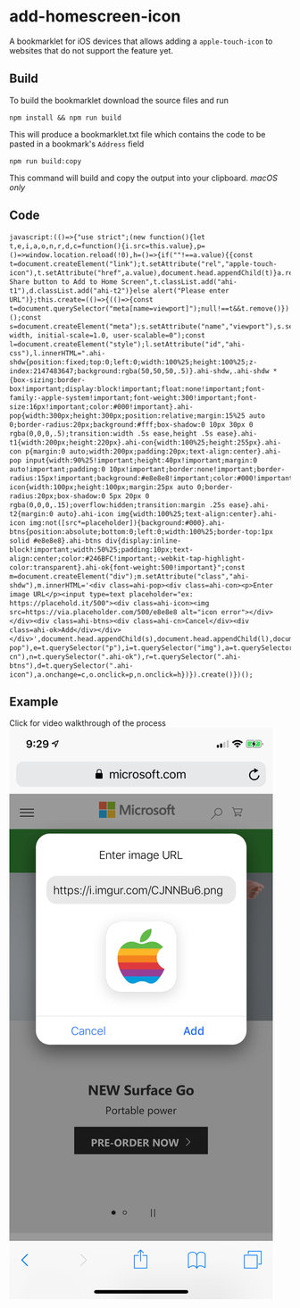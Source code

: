# add-homescreen-icon

A bookmarklet for iOS devices that allows adding a `apple-touch-icon` to websites that do not support the feature yet.

## Build
To build the bookmarklet download the source files and run
```
npm install && npm run build
```
This will produce a bookmarklet.txt file which contains the code to be pasted in a bookmark's `Address` field
```
npm run build:copy
```
This command will build and copy the output into your clipboard. *macOS only*

## Code
```
javascript:(()=>{"use strict";(new function(){let t,e,i,a,o,n,r,d,c=function(){i.src=this.value},p=()=>window.location.reload(!0),h=()=>{if(""!==a.value){{const t=document.createElement("link");t.setAttribute("rel","apple-touch-icon"),t.setAttribute("href",a.value),document.head.appendChild(t)}a.remove(),r.remove(),e.innerHTML="Use Share button to Add to Home Screen",t.classList.add("ahi-t1"),d.classList.add("ahi-t2")}else alert("Please enter URL")};this.create=(()=>{(()=>{const t=document.querySelector("meta[name=viewport]");null!==t&&t.remove()})();const s=document.createElement("meta");s.setAttribute("name","viewport"),s.setAttribute("content","width=device-width, initial-scale=1.0, user-scalable=0");const l=document.createElement("style");l.setAttribute("id","ahi-css"),l.innerHTML=".ahi-shdw{position:fixed;top:0;left:0;width:100%25;height:100%25;z-index:2147483647;background:rgba(50,50,50,.5)}.ahi-shdw,.ahi-shdw *{box-sizing:border-box!important;display:block!important;float:none!important;font-family:-apple-system!important;font-weight:300!important;font-size:16px!important;color:#000!important}.ahi-pop{width:300px;height:300px;position:relative;margin:15%25 auto 0;border-radius:20px;background:#fff;box-shadow:0 10px 30px 0 rgba(0,0,0,.5);transition:width .5s ease,height .5s ease}.ahi-t1{width:200px;height:220px}.ahi-con{width:100%25;height:255px}.ahi-con p{margin:0 auto;width:200px;padding:20px;text-align:center}.ahi-pop input{width:90%25!important;height:40px!important;margin:0 auto!important;padding:0 10px!important;border:none!important;border-radius:15px!important;background:#e8e8e8!important;color:#000!important;outline:0!important}.ahi-icon{width:100px;height:100px;margin:25px auto 0;border-radius:20px;box-shadow:0 5px 20px 0 rgba(0,0,0,.15);overflow:hidden;transition:margin .25s ease}.ahi-t2{margin:0 auto}.ahi-icon img{width:100%25;text-align:center}.ahi-icon img:not([src*=placeholder]){background:#000}.ahi-btns{position:absolute;bottom:0;left:0;width:100%25;border-top:1px solid #e8e8e8}.ahi-btns div{display:inline-block!important;width:50%25;padding:10px;text-align:center;color:#246BFC!important;-webkit-tap-highlight-color:transparent}.ahi-ok{font-weight:500!important}";const m=document.createElement("div");m.setAttribute("class","ahi-shdw"),m.innerHTML='<div class=ahi-pop><div class=ahi-con><p>Enter image URL</p><input type=text placeholder="ex: https://placehold.it/500"><div class=ahi-icon><img src=https://via.placeholder.com/500/e8e8e8 alt="icon error"></div></div><div class=ahi-btns><div class=ahi-cn>Cancel</div><div class=ahi-ok>Add</div></div></div>',document.head.appendChild(s),document.head.appendChild(l),document.body.appendChild(m),t=document.querySelector(".ahi-pop"),e=t.querySelector("p"),i=t.querySelector("img"),a=t.querySelector("input"),o=t.querySelector(".ahi-cn"),n=t.querySelector(".ahi-ok"),r=t.querySelector(".ahi-btns"),d=t.querySelector(".ahi-icon"),a.onchange=c,o.onclick=p,n.onclick=h})}).create()})();

```

## Example
Click for video walkthrough of the process
[![Video Example](ahi-0.png)](https://youtu.be/cxIMJ4O9wLM)
